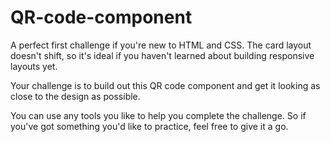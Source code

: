 # QR-code-component
A perfect first challenge if you're new to HTML and CSS. The card layout doesn't shift, so it's ideal if you haven't learned about building responsive layouts yet.

Your challenge is to build out this QR code component and get it looking as close to the design as possible.

You can use any tools you like to help you complete the challenge. So if you've got something you'd like to practice, feel free to give it a go.
